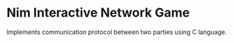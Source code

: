 # Nim Interactive Network Game
Implements communication protocol between two parties using C language.
